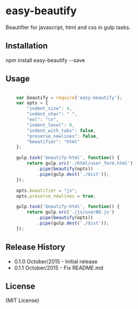 # easy-beautify

Beautifier for javascript, html and css in gulp tasks.

## Installation

  npm install easy-beautify --save

## Usage

<!-- language: lang-javascript -->

```javascript

    var beautify = require('easy-beautify');
	var opts = {
	    "indent_size": 4,
	    "indent_char": " ",
	    "eol": "\n",
	    "indent_level": 0,
	    "indent_with_tabs": false,
	    "preserve_newlines": false,
	    "beautifier": "html"
	};

    gulp.task('beautify-html', function() {
	    return gulp.src('./html/user_form.html')
	        .pipe(beautify(opts))
	        .pipe(gulp.dest('./dist'));
	});

	opts.beautifier = "js";
	opts.preserve_newlines = true;

    gulp.task('beautify-html', function() {
	    return gulp.src('./js/userBO.js')
	        .pipe(beautify(opts))
	        .pipe(gulp.dest('./dist'));
	});

```

## Release History

* 0.1.0 October/2015 - Initial release
* 0.1.1 October/2015 - Fix README.md

## License

(MIT License)
